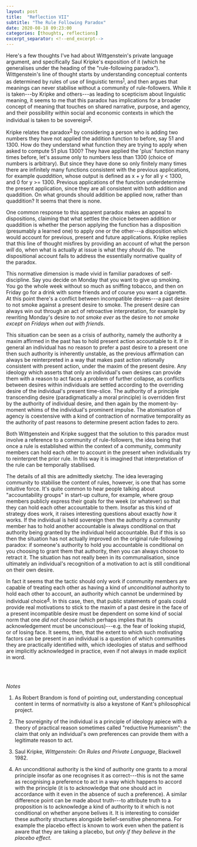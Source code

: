 ```yaml
---
layout: post
title:  "Reflection VII"
subtitle: "The Rule Following Paradox"
date: 2020-08-18 09:23:00
categories: [thoughts, reflections]
excerpt_separator: <!--end_excerpt-->
---
```


Here's a few thoughts I've had about Wittgenstein's private language argument, and specifically Saul Kripke's exposition of it (which he generalises under the heading of the "rule-following paradox"). Wittgenstein's line of thought starts by understanding conceptual contents as determined by rules of use of linguistic terms<sup>[1](#r1)</sup>, and then argues that meanings can never stabilise without a community of rule-followers. While it is taken---by Kripke and others---as leading to scepticism about linguistic meaning, it seems to me that this paradox has implications for a broader concept of meaning that touches on shared narrative, purpose, and agency, and their possibility within social and economic contexts in which the individual is taken to be sovereign<sup>[2](#r2)</sup>.

Kripke relates the paradox<sup>[3](#r3)</sup> by considering a person who is adding two numbers they have not applied the addition function to before, say 51 and 1300. How do they understand what function they are trying to apply when asked to compute 51 plus 1300? They have applied the 'plus' function many times before, let's assume only to numbers less than 1300 (choice of numbers is arbitrary). But since they have done so only finitely many times there are infinitely many functions consistent with the previous applications, for example _quaddition_, whose output is defined as x + y for all y < 1300, and 0 for y >= 1300. Previous applications of the function underdetermine the present application, since they are all consistent with both addition and quaddition. On what grounds should addition be applied now, rather than quaddition? It seems that there is none.

<!--end_excerpt-->

One common response to this apparent paradox makes an appeal to dispositions, claiming that what settles the choice between addition or quaddition is whether the person applying the function has a disposition (presumably a learned one) to apply one or the other---a disposition which would account for previous, present and future applications. Kripke replies that this line of thought misfires by providing an account of what the person _will_ do, when what is actually at issue is what they _should_ do. The dispositional account fails to address the essentially normative quality of the paradox.

This normative dimension is made vivid in familiar paradoxes of self-discipline. Say you decide on Monday that you want to give up smoking. You go the whole week without so much as sniffing tobacco, and then on Friday go for a drink with some friends and of course you want a cigarette. At this point there's a conflict between incompatible desires---a past desire to not smoke against a present desire to smoke. The present desire can always win out through an act of retroactive interpretation, for example by rewriting Monday's desire to _not smoke ever_ as the desire to _not smoke except on Fridays when out with friends_.

This situation can be seen as a crisis of authority, namely the authority a maxim affirmed in the past has to hold present action accountable to it. If in general an individual has no reason to prefer a past desire to a present one then such authority is inherently unstable, as the previous affirmation can always be reinterpreted in a way that makes past action rationally consistent with present action, under the maxim of the present desire. Any ideology which asserts that only an individual's own desires can provide them with a reason to act faces a problem of further collapse, as conflicts between desires within individuals are settled according to the overriding desire of the individual's present time-slice. The authority of a principle transcending desire (paradigmatically a moral principle) is overridden first by the authority of individual desire, and then again by the moment-by-moment whims of the individual's prominent impulse. The atomisation of agency is coextensive with a kind of contraction of normative temporality as the authority of past reasons to determine present action fades to zero.

Both Wittgenstein and Kripke suggest that the solution to this paradox must involve a reference to a community of rule-followers, the idea being that once a rule is established within the context of a community, community members can hold each other to account in the present when individuals try to reinterpret the prior rule. In this way it is imagined that interpretation of the rule can be temporally stabilised.

The details of all this are admittedly sketchy. The idea leveraging community to stabilise the content of rules, however, is one that has some intuitive force. It's quite common to hear people talking about "accountability groups" in start-up culture, for example, where group members publicly express their goals for the week (or whatever) so that they can hold each other accountable to them. Insofar as this kind of strategy does work, it raises interesting questions about exactly _how_ it works. If the individual is held sovereign then the authority a community member has to hold another accountable is always conditional on that authority being granted by the individual held accountable. But if this is so then the situation has not actually improved on the original rule-following paradox: if someone's authority to hold you accountable is conditional on you choosing to grant them that authority, then you can always choose to retract it. The situation has not really been in its communalisation, since ultimately an individual's recognition of a motivation to act is still conditional on their own desire.

In fact it seems that the tactic should only work if community members are capable of treating each other as having a kind of _unconditional_ authority to hold each other to account, an authority which cannot be undermined by individual choice<sup>[4](#r4)</sup>. In this case, then, that public statements of goals could provide real motivations to stick to the maxim of a past desire in the face of a present incompatible desire must be dependent on some kind of social norm that one _did not choose_ (which perhaps implies that its acknowledgement must be unconscious)---e.g. the fear of looking stupid, or of losing face. It seems, then, that the extent to which such motivating factors can be present in an individual is a question of which communities they are practically identified with, which ideologies of status and selfhood are implicitly acknowledged in practice, even if not always in made explicit in word.


<br />
<br />

_Notes_

1. <a name="r1"></a>As Robert Brandom is fond of pointing out, understanding conceptual content in terms of normativity is also a keystone of Kant's philosophical project.

2. <a name="r2"></a>The sovreignity of the individual is a principle of ideology apiece with a theory of practical reason sometimes called "reductive Humeanism": the claim that only an individual's own preferences can provide them with a legitimate reason to act.

3. <a name="r3"></a>Saul Kripke, _Wittgenstein: On Rules and Private Language_, Blackwell 1982.

4. <a name="r4"></a>An unconditional authority is the kind of authority one grants to a moral principle insofar as one recognises it as correct---this is not the same as recognising a preference to act in a way which happens to accord with the principle (it is to acknowledge that one should act in accordance with it even in the absence of such a preference). A similar difference point can be made about truth---to attribute truth to a proposition is to acknowledge a kind of authority to it which is not conditional on whether anyone belives it. It is interesting to consider these authority structures alongside belief-sensitive phenomena. For example the placebo effect is known to work even when the patient is aware that they are taking a placebo, but _only if they believe in the placebo effect_.
